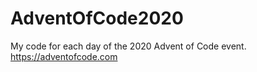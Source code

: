 # AdventOfCode2020

My code for each day of the 2020 Advent of Code event. 
https://adventofcode.com

